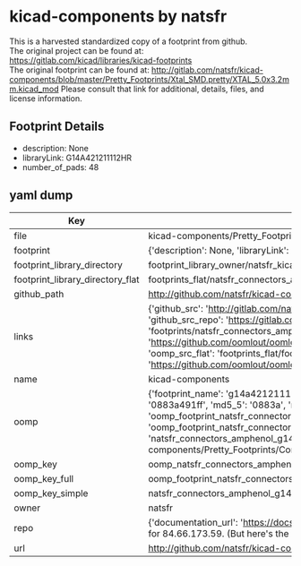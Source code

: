 # kicad-components by natsfr  
This is a harvested standardized copy of a footprint from github.  
The original project can be found at:  
https://gitlab.com/kicad/libraries/kicad-footprints  
The original footprint can be found at:
http://gitlab.com/natsfr/kicad-components/blob/master/Pretty_Footprints/Xtal_SMD.pretty/XTAL_5.0x3.2mm.kicad_mod
Please consult that link for additional, details, files, and license information.  
## Footprint Details
* description: None  
* libraryLink: G14A421211112HR  
* number_of_pads: 48  
## yaml dump  
| Key | Value |  
| --- | --- |  
| file | kicad-components/Pretty_Footprints/Connectors_Amphenol.pretty/G14A421211112HR.kicad_mod |  
| footprint | {'description': None, 'libraryLink': 'G14A421211112HR', 'number_of_pads': 48} |  
| footprint_library_directory | footprint_library_owner/natsfr_kicad-components |  
| footprint_library_directory_flat | footprints_flat/natsfr_connectors_amphenol_g14a421211112hr/working |  
| github_path | http://github.com/natsfr/kicad-components/blob/master/Pretty_Footprints/Connectors_Amphenol.pretty/G14A421211112HR.kicad_mod |  
| links | {'github_src': 'http://gitlab.com/natsfr/kicad-components/blob/master/Pretty_Footprints/Xtal_SMD.pretty/XTAL_5.0x3.2mm.kicad_mod', 'github_src_repo': 'https://gitlab.com/kicad/libraries/kicad-footprints', 'oomp_bot': 'footprints/natsfr_connectors_amphenol_g14a421211112hr/working', 'oomp_bot_github': 'https://github.com/oomlout/oomlout_oomp_footprint_bot/tree/main/footprints/natsfr_connectors_amphenol_g14a421211112hr/working', 'oomp_src_flat': 'footprints_flat/footprints_flat/natsfr_connectors_amphenol_g14a421211112hr/working', 'oomp_src_flat_github': 'https://github.com/oomlout/oomlout_oomp_footprint_src/tree/main/footprints_flat/natsfr_connectors_amphenol_g14a421211112hr/working'} |  
| name | kicad-components |  
| oomp | {'footprint_name': 'g14a421211112hr', 'library_name': 'connectors_amphenol', 'md5': '0883a491ffece59c33dfe9ff666a9595', 'md5_10': '0883a491ff', 'md5_5': '0883a', 'md5_6': '0883a4', 'oomp_key': 'oomp_natsfr_connectors_amphenol_g14a421211112hr', 'oomp_key_extra': 'oomp_footprint_natsfr_connectors_amphenol_g14a421211112hr', 'oomp_key_full': 'oomp_footprint_natsfr_connectors_amphenol_g14a421211112hr_0883a4', 'oomp_key_simple': 'natsfr_connectors_amphenol_g14a421211112hr', 'original_filename': 'kicad-components/Pretty_Footprints/Connectors_Amphenol.pretty/G14A421211112HR.kicad_mod', 'owner_name': 'natsfr'} |  
| oomp_key | oomp_natsfr_connectors_amphenol_g14a421211112hr |  
| oomp_key_full | oomp_footprint_natsfr_connectors_amphenol_g14a421211112hr |  
| oomp_key_simple | natsfr_connectors_amphenol_g14a421211112hr |  
| owner | natsfr |  
| repo | {'documentation_url': 'https://docs.github.com/rest/overview/resources-in-the-rest-api#rate-limiting', 'message': "API rate limit exceeded for 84.66.173.59. (But here's the good news: Authenticated requests get a higher rate limit. Check out the documentation for more details.)"} |  
| url | http://github.com/natsfr/kicad-components |  

